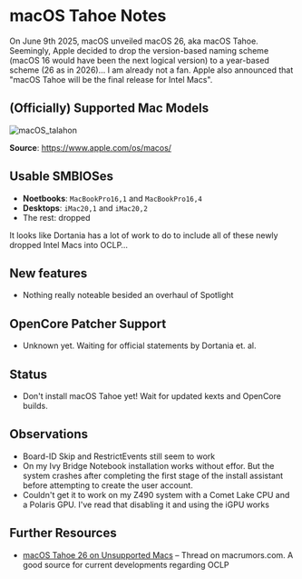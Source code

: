 # macOS Tahoe Notes

On June 9th 2025, macOS unveiled macOS 26, aka macOS Tahoe. Seemingly, Apple decided to drop the version-based naming scheme (macOS 16 would have been the next logical version) to a year-based scheme (26 as in 2026)… I am already not a fan. Apple also announced that "macOS Tahoe will be the final release for Intel Macs".

## (Officially) Supported Mac Models 

![macOS_talahon](https://github.com/user-attachments/assets/2e3c53c7-4b33-4968-8505-e15247619004)

**Source**: https://www.apple.com/os/macos/

## Usable SMBIOSes

- **Noetbooks**: `MacBookPro16,1` and `MacBookPro16,4`
- **Desktops**: `iMac20,1` and `iMac20,2`
- The rest: dropped

It looks like Dortania has a lot of work to do to include all of these newly dropped Intel Macs into OCLP…

## New features

- Nothing really noteable besided an overhaul of Spotlight

## OpenCore Patcher Support

- Unknown yet. Waiting for official statements by Dortania et. al.

## Status

- Don't install macOS Tahoe yet! Wait for updated kexts and OpenCore builds.


## Observations

- Board-ID Skip and RestrictEvents still seem to work
- On my Ivy Bridge Notebook installation works without effor. But the system crashes after completing the first stage of the install assistant before attempting to create the user account.
- Couldn't get it to work on my Z490 system with a Comet Lake CPU and a Polaris GPU. I've read that disabling it and using the iGPU works

## Further Resources

- [macOS Tahoe 26 on Unsupported Macs](https://forums.macrumors.com/threads/macos-tahoe-26-on-unsupported-macs-discussion.2458481/) – Thread on macrumors.com. A good source for current developments regarding OCLP
